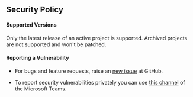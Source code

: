 ## Security Policy

#### Supported Versions

Only the latest release of an active project is supported. Archived projects are not supported and won't be patched.

#### Reporting a Vulnerability

* For bugs and feature requests, raise an [new issue](https://github.com/BungeBSA/fincrop-quality-integration-test/issues/new) at GitHub.

* To report security vulnerabilities privately you can use [this channel](https://teams.microsoft.com/l/chat/0/0?users=diogenes.alves@bunge.com,alan.moreira@bunge.com&topicname=Chat) of the Microsoft Teams.